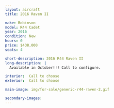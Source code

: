 ```yaml
---
layout: aircraft
title: 2016 Raven II

make: Robinson
model: R44 Cadet
year: 2016
condition: New
hours: 0
price: $438,000
seats: 4

short-description: 2016 R44 Raven II
long-description: |
  Available in October!!! Call to configure.

interior:  Call to choose
exterior:  Call to choose

main-image: img/for-sale/generic-r44-raven-2.gif

secondary-images:
---
```

